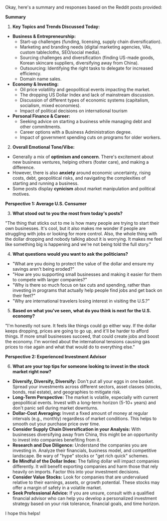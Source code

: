 Okay, here's a summary and responses based on the Reddit posts provided:

**Summary**

1.  **Key Topics and Trends Discussed Today:**

*   **Business & Entrepreneurship:**
    *   Start-up challenges (funding, licensing, supply chain diversification).
    *   Marketing and branding needs (digital marketing agencies, VAs, custom tablecloths, SEO/social media).
    *   Sourcing challenges and diversification (finding US-made goods, Korean skincare suppliers, diversifying away from China).
    *   Outsourcing: Identifying the right tasks to delegate for increased efficiency.
    *   Domain name sales.
*   **Economy & Investing:**
    *   Oil price volatility and geopolitical events impacting the market.
    *   The dropping US Dollar Index and lack of mainstream discussion.
    *   Discussion of different types of economic systems (capitalism, socialism, mixed economies).
    *   Impact of political decisions on international tourism
*   **Personal Finance & Career:**
    *   Seeking advice on starting a business while managing debt and other commitments.
    *   Career options with a Business Administration degree.
    *   Impact of government spending cuts on programs for older workers.

2.  **Overall Emotional Tone/Vibe:**

*   Generally a mix of **optimism and concern**. There's excitement about new business ventures, helping others (foster care), and making a difference.
*   However, there is also **anxiety** around economic uncertainty, rising costs, debt, geopolitical risks, and navigating the complexities of starting and running a business.
*   Some posts display **cynicism** about market manipulation and political motives.

**Perspective 1: Average U.S. Consumer**

3.  **What stood out to you the most from today's posts?**

"The thing that sticks out to me is how many people are trying to start their own businesses. It's cool, but it also makes me wonder if people are struggling with jobs or looking for more control. Also, the whole thing with the dollar dropping and nobody talking about it is worrying. It makes me feel like something big is happening and we're not being told the full story."

4.  **What questions would you want to ask the politicians?**

*   "What are you doing to protect the value of the dollar and ensure my savings aren't being eroded?"
*   "How are you supporting small businesses and making it easier for them to compete with larger companies?"
*   "Why is there so much focus on tax cuts and spending, rather than investing in programs that actually help people find jobs and get back on their feet?"
*   "Why are international travelers losing interest in visiting the U.S.?"

5.  **Based on what you've seen, what do you think is next for the U.S. economy?**

"I'm honestly not sure. It feels like things could go either way. If the dollar keeps dropping, prices are going to go up, and it'll be harder to afford things. If more small businesses succeed, that could create jobs and boost the economy. I'm worried about the international tensions causing gas prices to rise again and what that would do to everything else."

**Perspective 2: Experienced Investment Advisor**

6.  **What are your top tips for someone looking to invest in the stock market right now?**

*   **Diversify, Diversify, Diversify:** Don't put all your eggs in one basket. Spread your investments across different sectors, asset classes (stocks, bonds, real estate), and geographies to mitigate risk.
*   **Long-Term Perspective:** The market is volatile, especially with current geopolitical events. Invest with a long-term horizon (5-10+ years) and don't panic sell during market downturns.
*   **Dollar-Cost Averaging:** Invest a fixed amount of money at regular intervals (e.g., monthly) regardless of market conditions. This helps to smooth out your purchase price over time.
*   **Consider Supply Chain Diversification in your Analysis:** With businesses diversifying away from China, this might be an opportunity to invest into companies benefiting from it.
*   **Research and Due Diligence:** Understand the companies you are investing in. Analyze their financials, business model, and competitive landscape. Be wary of "hype" stocks or "get rich quick" schemes.
*   **Be Mindful of the Dollar Index:** The falling dollar will impact companies differently. It will benefit exporting companies and harm those that rely heavily on imports. Factor this into your investment decisions.
*   **Consider Value Stocks:** Look for companies that are undervalued relative to their earnings, assets, or growth potential. These stocks may offer a margin of safety in a volatile market.
*   **Seek Professional Advice:** If you are unsure, consult with a qualified financial advisor who can help you develop a personalized investment strategy based on your risk tolerance, financial goals, and time horizon.

I hope this helps!
